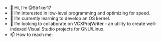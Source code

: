 - 👋 Hi, I’m @Str1ker17
- 👀 I’m interested in low-level programming and optimizing for speed.
- 🌱 I’m currently learning to develop an OS kernel.
- 💞️ I’m looking to collaborate on VCXProjWriter - an utility to create well-indexed Visual Studio projects for GNU/Linux.
- 📫 How to reach me:

<!---
Str1ker17/Str1ker17 is a ✨ special ✨ repository because its `README.md` (this file) appears on your GitHub profile.
You can click the Preview link to take a look at your changes.
--->
